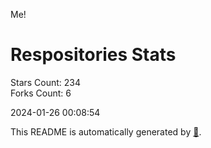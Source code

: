 Me!

# Respositories Stats
Stars Count: 234  
Forks Count: 6

2024-01-26 00:08:54  

This README is automatically generated by [🐰](https://github.com/rnitta/rnitta).
